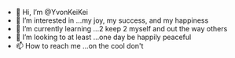 - 👋 Hi, I’m @YvonKeiKei
- 👀 I’m interested in ...my joy, my success, and my happiness
- 🌱 I’m currently learning ...2 keep 2 myself and out the way others
- 💞️ I’m looking to at least ...one day be happily peaceful
- 📫 How to reach me ...on the cool don't

<!---
YvonKeiKei/YvonKeiKei is a ✨ special ✨ repository because its `README.md` (this file) appears on your GitHub profile.
You can click the Preview link to take a look at your changes.
--->
